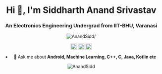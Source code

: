 <h1 align="center">Hi 👋, I'm Siddharth Anand Srivastav</h1>
<h3 align="center">An Electronics Engineering Undergrad from IIT-BHU, Varanasi</h3>
<p align="center"> <img src=https://komarev.com/ghpvc/?username=AnandSidd alt=AnandSidd/> </p>
<p align="center">
<a href=https://www.linkedin.com/in/siddharth-anand-srivastav-767206190/ target="blank"><img align="center" src=https://cdn.jsdelivr.net/npm/simple-icons@3.0.1/icons/linkedin.svg alt="Siddharth" height="20" width="20" /></a>
<a href=https://www.facebook.com/siddharthanand.srivastav/ target="blank"><img align="center" src=https://cdn.jsdelivr.net/npm/simple-icons@3.0.1/icons/facebook.svg alt="Siddarth" height="20" width="20" /></a>
<a href=https://instagram.com/__siddharth_101 target="blank"><img align="center" src=https://cdn.jsdelivr.net/npm/simple-icons@3.0.1/icons/instagram.svg alt="__siddharth_101" height="20" width="20" /></a>
</p>
<ul align="center">
  <li> 💬 Ask me about <b>Android, Machine Learning, C++, C, Java, Kotlin etc</b></li>
</ul>
<p align="center"> <img src=https://github-readme-stats.vercel.app/api?username=AnandSidd&show_icons=true alt=AnandSidd /> 
</p>

